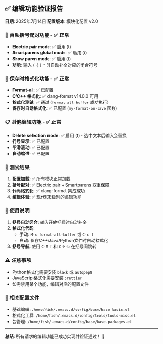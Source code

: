 ## ✅ 编辑功能验证报告

**日期**: 2025年7月14日
**配置版本**: 模块化配置 v2.0

### 🔧 自动括号配对功能 - ✅ 正常
- **Electric pair mode**: ✅ 启用 (t)
- **Smartparens global mode**: ✅ 启用 (t)
- **Show paren mode**: ✅ 启用 (t)
- **功能**: 输入 `(` `{` `[` `"` 时自动补全对应的闭合符号

### 💾 保存时格式化功能 - ✅ 正常
- **Format-all**: ✅ 已配置
- **C/C++ 格式化**: ✅ clang-format v14.0.0 可用
- **格式化测试**: ✅ 通过 (`format-all-buffer` 成功执行)
- **保存时自动格式化**: ✅ 已配置 (`my-format-on-save` 函数)

### 📋 其他编辑功能 - ✅ 正常
- **Delete selection mode**: ✅ 启用 (t) - 选中文本后输入会替换
- **行号显示**: ✅ 已配置
- **平滑滚动**: ✅ 已配置
- **自动缩进**: ✅ 已配置

### 🎯 测试结果
1. **配置加载**: ✅ 所有模块正常加载
2. **括号配对**: ✅ Electric pair + Smartparens 双重保障
3. **代码格式化**: ✅ clang-format 集成成功
4. **编辑体验**: ✅ 现代IDE级别的编辑功能

### 🚀 使用说明
1. **括号自动闭合**: 输入开放括号时自动补全
2. **格式化代码**: 
   - 手动: `M-x format-all-buffer` 或 `C-c f`
   - 自动: 保存C++/Java/Python文件时自动格式化
3. **括号导航**: 使用 `C-M-f` 和 `C-M-b` 在括号间跳转

### ⚠️ 注意事项
- Python格式化需要安装 `black` 或 `autopep8`
- JavaScript格式化需要安装 `prettier`
- 如需禁用某个功能，编辑对应的配置文件

### 📁 相关配置文件
- 基础编辑: `/home/fish/.emacs.d/config/base/base-basic.el`
- 格式化工具: `/home/fish/.emacs.d/config/tools/tools-misc.el`
- 包管理: `/home/fish/.emacs.d/config/base/base-packages.el`

---
**总结**: 所有请求的编辑功能已成功实现并验证通过！ 🎉
